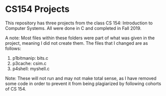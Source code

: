 # CS154 Projects
This repository has three projects from the class CS 154: Introduction to Computer Systems. All were done in C and completed in Fall 2019.

A note: Most files within these folders were part of what was given in the project, meaning I did not create them.
The files that I changed are as follows:

1. p1bitmanip: bits.c
2. p3cache: csim.c
3. p4shell: myshell.c

Note: These will not run and may not make total sense, as I have removed some code in order to prevent it from being plagiarized by following cohorts of CS 154. 

